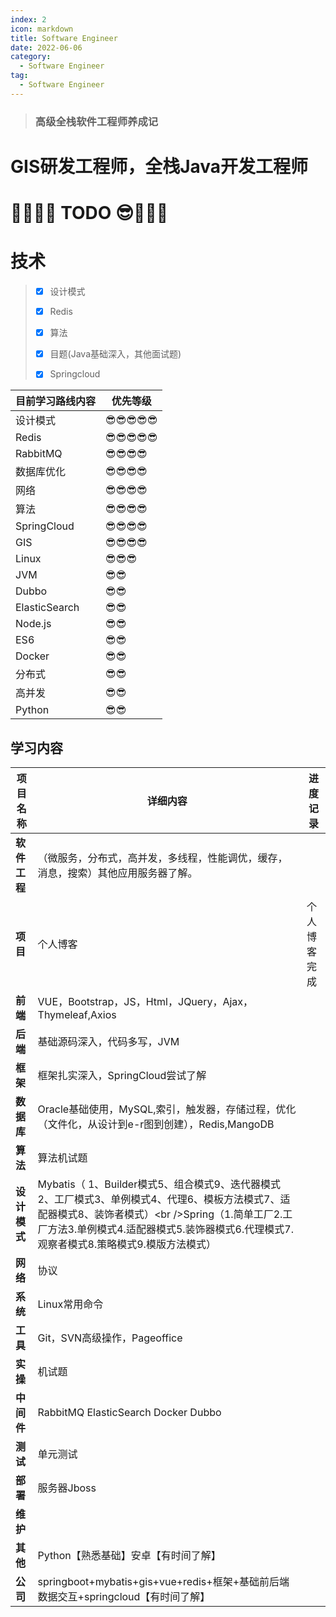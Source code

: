 ```yaml
---
index: 2
icon: markdown
title: Software Engineer
date: 2022-06-06
category:
  - Software Engineer
tag:
  - Software Engineer
---
```


> ### 高级全栈软件工程师养成记

#     GIS研发工程师，全栈Java开发工程师
<!--more-->
# 🎈🎈🎈😎  TODO   😎🎈🎈🎈



# 技术

 >+ [x] 设计模式 
 >
 >+ [x] Redis
 >
 >+ [x] 算法
 >
 >+ [x] 目题(Java基础深入，其他面试题)
 >
 >+ [x] Springcloud

| 目前学习路线内容 | 优先等级 |
| ---------------- | -------- |
| 设计模式         | 😎😎😎😎😎    |
| Redis            | 😎😎😎😎😎    |
| RabbitMQ         | 😎😎😎😎     |
| 数据库优化       | 😎😎😎😎     |
| 网络             | 😎😎😎😎     |
| 算法             | 😎😎😎😎     |
| SpringCloud      | 😎😎😎😎     |
| GIS              | 😎😎😎😎     |
| Linux            | 😎😎😎      |
| JVM              | 😎😎       |
| Dubbo            | 😎😎       |
| ElasticSearch    | 😎😎       |
| Node.js          | 😎😎       |
| ES6              | 😎😎       |
| Docker           | 😎😎       |
| 分布式           | 😎😎       |
| 高并发           | 😎😎       |
| Python           | 😎😎       |



## 学习内容

| **项目名称** | **详细内容**                                                 | **进度记录** |
| ------------ | ------------------------------------------------------------ | ------------ |
| **软件工程** | （微服务，分布式，高并发，多线程，性能调优，缓存，消息，搜索）其他应用服务器了解。 |              |
| **项目**     | 个人博客                                                     | 个人博客完成 |
| **前端**     | VUE，Bootstrap，JS，Html，JQuery，Ajax，Thymeleaf,Axios      |              |
| **后端**     | 基础源码深入，代码多写，JVM                                  |              |
| **框架**     | 框架扎实深入，SpringCloud尝试了解                            |              |
| **数据库**   | Oracle基础使用，MySQL,索引，触发器，存储过程，优化（文件化，从设计到e-r图到创建），Redis,MangoDB |              |
| **算法**     | 算法机试题                                                   |              |
| **设计模式** | Mybatis（ 1、Builder模式5、组合模式9、迭代器模式2、工厂模式3、单例模式4、代理6、模板方法模式7、适配器模式8、装饰者模式）\<br />Spring（1.简单工厂2.工厂方法3.单例模式4.适配器模式5.装饰器模式6.代理模式7.观察者模式8.策略模式9.模版方法模式） |              |
| **网络**     | 协议                                                         |              |
| **系统**     | Linux常用命令                                                |              |
| **工具**     | Git，SVN高级操作，Pageoffice                                 |              |
| **实操**     | 机试题                                                       |              |
| **中间件**   | RabbitMQ  ElasticSearch Docker  Dubbo                        |              |
| **测试**     | 单元测试                                                     |              |
| **部署**     | 服务器Jboss                                                  |              |
| **维护**     |                                                              |              |
| **其他**     | Python【熟悉基础】安卓【有时间了解】                         |              |
| **公司**     | springboot+mybatis+gis+vue+redis+框架+基础前后端数据交互+springcloud【有时间了解】 |              |











